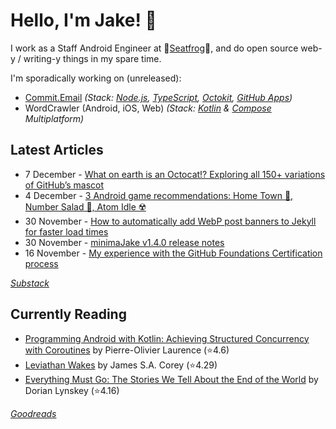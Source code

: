   # Hello, I'm Jake! 👋

I work as a Staff Android Engineer at 🐸[Seatfrog](https://seatfrog.com/)🐸, and do open source web-y / writing-y things in my spare time. 

I'm sporadically working on (unreleased): 
- [Commit.Email](https://commit.email) *(Stack: [Node.js](https://nodejs.org/en), [TypeScript](https://www.typescriptlang.org/), [Octokit](https://github.com/octokit/octokit.js), [GitHub Apps](https://github.com/marketplace?type=apps))*
- WordCrawler (Android, iOS, Web) *(Stack: [Kotlin](https://kotlinlang.org/docs/multiplatform.html) & [Compose](https://www.jetbrains.com/compose-multiplatform/) Multiplatform)*

## Latest Articles
<!-- feed start -->
- 7 December - [What on earth is an Octocat!? Exploring all 150+ variations of GitHub’s mascot](https://blog.jakelee.co.uk/what-on-earth-are-octocats/)
- 4 December - [3 Android game recommendations: Home Town 🎴, Number Salad 🔢, Atom Idle ☢️](https://jakelee.co.uk/android-games-dec-24/)
- 30 November - [How to automatically add WebP post banners to Jekyll for faster load times](https://blog.jakelee.co.uk/adding-automated-webp-banners-to-jekyll/)
- 30 November - [minimaJake v1.4.0 release notes](https://minima.jakelee.co.uk/v1.4.0/)
- 16 November - [My experience with the GitHub Foundations Certification process](https://blog.jakelee.co.uk/review-of-github-foundations-certification/)
<!-- feed end -->
*[Substack](https://jakeweeklee.substack.com)*

## Currently Reading
<!-- GOODREADS-LIST:START -->
- [Programming Android with Kotlin: Achieving Structured Concurrency with Coroutines](https://www.goodreads.com/review/show/7052102812?utm_medium=api&utm_source=rss) by Pierre-Olivier Laurence (⭐️4.6)
- [Leviathan Wakes](https://www.goodreads.com/review/show/6995541641?utm_medium=api&utm_source=rss) by James S.A. Corey (⭐️4.29)
- [Everything Must Go: The Stories We Tell About the End of the World](https://www.goodreads.com/review/show/6736777927?utm_medium=api&utm_source=rss) by Dorian Lynskey (⭐️4.16)
<!-- GOODREADS-LIST:END -->
*[Goodreads](https://goodreads.com/jakesteam)*
